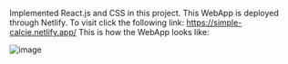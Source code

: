 Implemented React.js and CSS in this project.
This WebApp is deployed through Netlify.
To visit click the following link:
  https://simple-calcie.netlify.app/
This is how the WebApp looks like:

![image](https://github.com/zoofishancode/Calculator/assets/78121328/fc0aaed6-54a1-442d-b3d4-fcb220f6537a)
